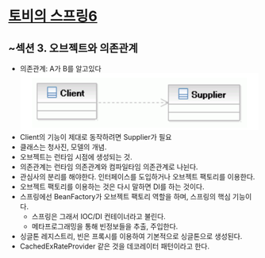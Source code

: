 # [토비의 스프링6](https://www.inflearn.com/course/%ED%86%A0%EB%B9%84%EC%9D%98-%EC%8A%A4%ED%94%84%EB%A7%816-%EC%9D%B4%ED%95%B4%EC%99%80-%EC%9B%90%EB%A6%AC)

## ~섹션 3. 오브젝트와 의존관계
- 의존관계: A가 B를 알고있다
![img.png](img.png)
- Client의 기능이 제대로 동작하려면 Supplier가 필요
- 클래스는 청사진, 모델의 개념.
- 오브젝트는 런타임 시점에 생성되는 것.
- 의존관계는 런타임 의존관계와 컴파일타임 의존관계로 나뉜다.
- 관심사의 분리를 해야한다. 인터페이스를 도입하거나 오브젝트 팩토리를 이용한다.
- 오브젝트 팩토리를 이용하는 것은 다시 말하면 DI를 하는 것이다.
- 스프링에선 BeanFactory가 오브젝트 팩토리 역할을 하며, 스프링의 핵심 기능이다.
  - 스프링은 그래서 IOC/DI 컨테이너라고 불린다.
  - 메타프로그래밍을 통해 빈정보들을 추출, 주입한다.
- 싱글톤 레지스트리, 빈은 프록시를 이용하여 기본적으로 싱글톤으로 생성된다.
- CachedExRateProvider 같은 것을 데코레이터 패턴이라고 한다.
